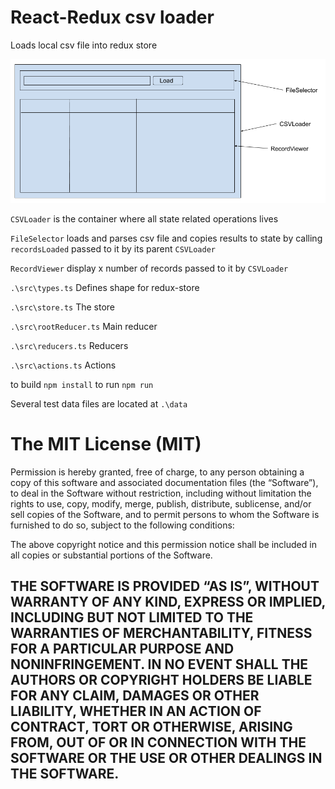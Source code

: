 # React-Redux csv loader

Loads local csv file into redux store

![](https://github.com/cmeegamarachchi/react-redux-csv-loader/raw/master/data/diagram.png)

`CSVLoader` is the container where all state related operations lives

`FileSelector` loads and parses csv file and copies results to state by calling `recordsLoaded` passed to it by its parent `CSVLoader`

`RecordViewer` display x number of records passed to it by `CSVLoader`

`.\src\types.ts` Defines shape for redux-store

`.\src\store.ts` The store

`.\src\rootReducer.ts` Main reducer

`.\src\reducers.ts` Reducers

`.\src\actions.ts` Actions

to build `npm install`
to run `npm run`

Several test data files are located at `.\data`

The MIT License (MIT)
=====================

Permission is hereby granted, free of charge, to any person
obtaining a copy of this software and associated documentation
files (the “Software”), to deal in the Software without
restriction, including without limitation the rights to use,
copy, modify, merge, publish, distribute, sublicense, and/or sell
copies of the Software, and to permit persons to whom the
Software is furnished to do so, subject to the following
conditions:

The above copyright notice and this permission notice shall be
included in all copies or substantial portions of the Software.

THE SOFTWARE IS PROVIDED “AS IS”, WITHOUT WARRANTY OF ANY KIND,
EXPRESS OR IMPLIED, INCLUDING BUT NOT LIMITED TO THE WARRANTIES
OF MERCHANTABILITY, FITNESS FOR A PARTICULAR PURPOSE AND
NONINFRINGEMENT. IN NO EVENT SHALL THE AUTHORS OR COPYRIGHT
HOLDERS BE LIABLE FOR ANY CLAIM, DAMAGES OR OTHER LIABILITY,
WHETHER IN AN ACTION OF CONTRACT, TORT OR OTHERWISE, ARISING
FROM, OUT OF OR IN CONNECTION WITH THE SOFTWARE OR THE USE OR
OTHER DEALINGS IN THE SOFTWARE.
-
